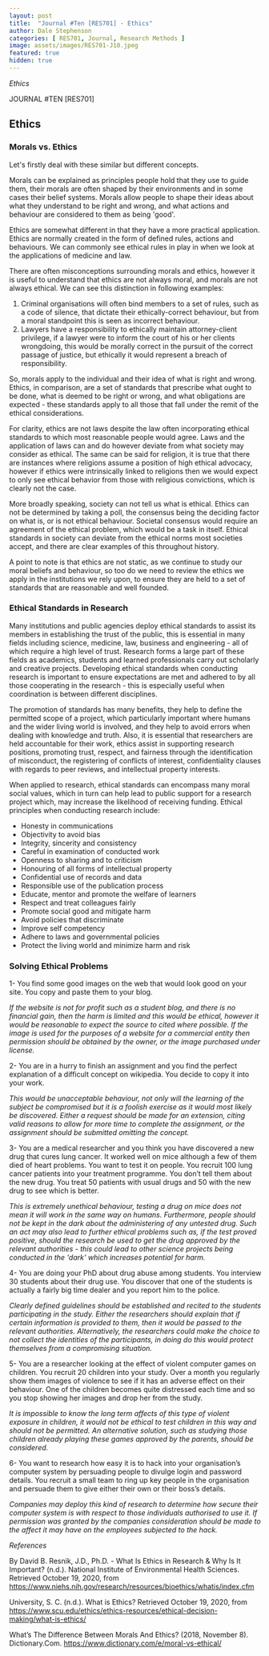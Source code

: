 ```yaml
---
layout: post
title:  "Journal #Ten [RES701] - Ethics" 
author: Dale Stephenson
categories: [ RES701, Journal, Research Methods ]
image: assets/images/RES701-J10.jpeg
featured: true
hidden: true
---
```

<i>Ethics</i>

JOURNAL #TEN [RES701]

<h2>Ethics</h2>

<h3>Morals vs. Ethics</h3>

Let's firstly deal with these similar but different concepts. 

Morals can be explained as principles people hold that they use to guide them, their morals are often shaped by their environments and in some cases their belief systems. Morals allow people to shape their ideas about what they understand to be right and wrong, and what actions and behaviour are considered to them as being 'good'.

Ethics are somewhat different in that they have a more practical application. Ethics are normally created in the form of defined rules, actions and behaviours. We can commonly see ethical rules in play in when we look at the applications of medicine and law.

There are often misconceptions surrounding morals and ethics, however it is useful to understand that ethics are not always moral, and morals are not always ethical. We can see this distinction in following examples:

1. Criminal organisations will often bind members to a set of rules, such as a code of silence, that dictate their ethically-correct behaviour, but from a moral standpoint this is seen as incorrect behaviour. 
2. Lawyers have a responsibility to ethically maintain attorney-client privilege, if a lawyer were to inform the court of his or her clients wrongdoing, this would be morally correct in the pursuit of the correct passage of justice, but ethically it would represent a breach of responsibility. 

So, morals apply to the individual and their idea of what is right and wrong. Ethics, in comparison, are a set of standards that prescribe what ought to be done, what is deemed to be right or wrong, and what obligations are expected - these standards apply to all those that fall under the remit of the ethical considerations.  

For clarity, ethics are not laws despite the law often incorporating ethical standards to which most reasonable people would agree. Laws and the application of laws can and do however deviate from what society may consider as ethical. The same can be said for religion, it is true that there are instances where religions assume a position of high ethical advocacy, however if ethics were intrinsically linked to religions then we would expect to only see ethical behavior from those with religious convictions, which is clearly not the case.

More broadly speaking, society can not tell us what is ethical. Ethics can not be determined by taking a poll, the consensus being the deciding factor on what is, or is not ethical behaviour. Societal consensus would require an agreement of the ethical problem, which would be a task in itself. Ethical standards in society can deviate from the ethical norms most societies accept, and there are clear examples of this throughout history.

A point to note is that ethics are not static, as we continue to study our moral beliefs and behaviour, so too do we need to review the ethics we apply in the institutions we rely upon, to ensure they are held to a set of standards that are reasonable and well founded.

<h3>Ethical Standards in Research</h3>

Many institutions and public agencies deploy ethical standards to assist its members in establishing the trust of the public, this is essential in many fields including science, medicine, law, business and engineering -  all of which require a high level of trust. Research forms a large part of these fields as academics, students and learned professionals carry out scholarly and creative projects. Developing ethical standards when conducting research is important to ensure expectations are met and adhered to by all those cooperating in the research - this is especially useful when coordination is between different disciplines.

The promotion of standards has many benefits, they help to define the permitted scope of a project, which particularly important where humans and the wider living world is involved, and they help to avoid errors when dealing with knowledge and truth. Also, it is essential that researchers are held accountable for their work, ethics assist in supporting research positions, promoting trust, respect, and fairness through the identification of misconduct, the registering of conflicts of interest, confidentiality clauses with regards to peer reviews, and intellectual property interests. 

When applied to research, ethical standards can encompass many moral social values, which in turn can help lead to public support for a research project which, may increase the likelihood of receiving funding. Ethical principles when conducting research include:

- Honesty in communications
- Objectivity to avoid bias
- Integrity, sincerity and consistency 
- Careful in examination of conducted work
- Openness to sharing and to criticism 
- Honouring of all forms of intellectual property
- Confidential use of records and data
- Responsible use of the publication process
- Educate, mentor and promote the welfare of learners 
- Respect and treat colleagues fairly 
- Promote social good and mitigate harm
- Avoid policies that discriminate
- Improve self competency 
- Adhere to laws and governmental policies 
- Protect the living world and minimize harm and risk 

<h3>Solving Ethical Problems</h3>

1- You find some good images on the web that would look good on your site. You copy and paste them to your blog.

<i>If the website is not for profit such as a student blog, and there is no financial gain, then the harm is limited and this would be ethical, however it would be reasonable to expect the source to cited where possible. If the image is used for the purposes of a website for a commercial entity then permission should be obtained by the owner, or the image purchased under license.</i>

2- You are in a hurry to finish an assignment and you find the perfect explanation of a difficult concept on wikipedia. You decide to copy it into your work.

<i>This would be unacceptable behaviour, not only will the learning of the subject be compromised but it is a foolish exercise as it would most likely be discovered. Either a request should be made for an extension, citing valid reasons to allow for more time to complete the assignment, or the assignment should be submitted omitting the concept.</i>

3- You are a medical researcher and you think you have discovered a new drug that cures lung cancer. It worked well on mice although a few of them died of heart problems. You want to test it on people. You recruit 100 lung cancer patients into your treatment programme. You don’t tell them about the new drug. You treat 50 patients with usual drugs and 50 with the new drug to see which is better.

<i>This is extremely unethical behaviour, testing a drug on mice does not mean it will work in the same way on humans. Furthermore, people should not be kept in the dark about the administering of any untested drug. Such an act may also lead to further ethical problems such as, if the test proved positive, should the research be used to get the drug approved by the relevant authorities - this could lead to other science projects being conducted in the 'dark' which increases potential for harm.</i>  

4- You are doing your PhD about drug abuse among students. You interview 30 students about their drug use. You discover that one of the students is actually a fairly big time dealer and you report him to the police.

<i>Clearly defined guidelines should be established and recited to the students participating in the study. Either the researchers should explain that if certain information is provided to them, then it would be passed to the relevant authorities. Alternatively, the researchers could make the choice to not collect the identities of the participants, in doing do this would protect themselves from a compromising situation.</i> 

5- You are a researcher looking at the effect of violent computer games on children. You recruit 20 children into your study. Over a month you regularly show them images of violence to see if it has an adverse effect on their behaviour. One of the children becomes quite distressed each time and so you stop showing her images and drop her from the study.

<i>It is impossible to know the long term affects of this type of violent exposure in children, it would not be ethical to test children in this way and should not be permitted. An alternative solution, such as studying those children already playing these games approved by the parents, should be considered.</i> 

6- You want to research how easy it is to hack into your organisation’s computer system by persuading people to divulge login and password details. You recruit a small team to ring up key people in the organisation and persuade them to give either their own or their boss’s details.

<i>Companies may deploy this kind of research to determine how secure their computer system is with respect to those individuals authorised to use it. If permission was granted by the companies consideration should be made to the affect it may have on the employees subjected to the hack.</i>
 
<i>References</i> 

By David B. Resnik, J.D., Ph.D. - What Is Ethics in Research & Why Is It Important? (n.d.). National Institute of Environmental Health Sciences. Retrieved October 19, 2020, from https://www.niehs.nih.gov/research/resources/bioethics/whatis/index.cfm

University, S. C. (n.d.). What is Ethics? Retrieved October 19, 2020, from https://www.scu.edu/ethics/ethics-resources/ethical-decision-making/what-is-ethics/

What’s The Difference Between Morals And Ethics? (2018, November 8). Dictionary.Com. https://www.dictionary.com/e/moral-vs-ethical/
